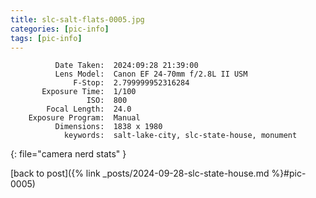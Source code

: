 ```yaml
---
title: slc-salt-flats-0005.jpg
categories: [pic-info]
tags: [pic-info]
---
```


```text
          Date Taken:  2024:09:28 21:39:00
          Lens Model:  Canon EF 24-70mm f/2.8L II USM
              F-Stop:  2.799999952316284
       Exposure Time:  1/100
                 ISO:  800
        Focal Length:  24.0
    Exposure Program:  Manual
          Dimensions:  1838 x 1980
            keywords:  salt-lake-city, slc-state-house, monument
```
{: file="camera nerd stats" }

[back to post]({% link _posts/2024-09-28-slc-state-house.md %}#pic-0005)